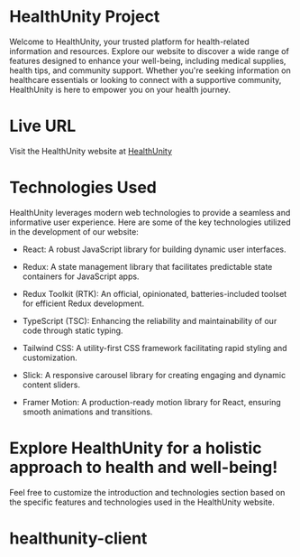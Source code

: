 # HealthUnity Project

Welcome to HealthUnity, your trusted platform for health-related information and resources. Explore our website to discover a wide range of features designed to enhance your well-being, including medical supplies, health tips, and community support. Whether you're seeking information on healthcare essentials or looking to connect with a supportive community, HealthUnity is here to empower you on your health journey.

# Live URL

Visit the HealthUnity website at [HealthUnity](https://healthunity-client.vercel.app/)

# Technologies Used

HealthUnity leverages modern web technologies to provide a seamless and informative user experience. Here are some of the key technologies utilized in the development of our website:

- React: A robust JavaScript library for building dynamic user interfaces.

- Redux: A state management library that facilitates predictable state containers for JavaScript apps.

- Redux Toolkit (RTK): An official, opinionated, batteries-included toolset for efficient Redux development.

- TypeScript (TSC): Enhancing the reliability and maintainability of our code through static typing.

- Tailwind CSS: A utility-first CSS framework facilitating rapid styling and customization.

- Slick: A responsive carousel library for creating engaging and dynamic content sliders.

- Framer Motion: A production-ready motion library for React, ensuring smooth animations and transitions.

# Explore HealthUnity for a holistic approach to health and well-being!

Feel free to customize the introduction and technologies section based on the specific features and technologies used in the HealthUnity website.

# healthunity-client
